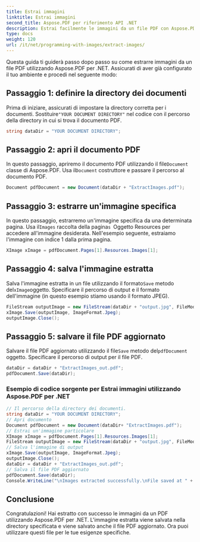 ```yaml
---
title: Estrai immagini
linktitle: Estrai immagini
second_title: Aspose.PDF per riferimento API .NET
description: Estrai facilmente le immagini da un file PDF con Aspose.PDF per .NET.
type: docs
weight: 120
url: /it/net/programming-with-images/extract-images/
---
```


Questa guida ti guiderà passo dopo passo su come estrarre immagini da un file PDF utilizzando Aspose.PDF per .NET. Assicurati di aver già configurato il tuo ambiente e procedi nel seguente modo:

## Passaggio 1: definire la directory dei documenti

 Prima di iniziare, assicurati di impostare la directory corretta per i documenti. Sostituire`"YOUR DOCUMENT DIRECTORY"` nel codice con il percorso della directory in cui si trova il documento PDF.

```csharp
string dataDir = "YOUR DOCUMENT DIRECTORY";
```

## Passaggio 2: apri il documento PDF

 In questo passaggio, apriremo il documento PDF utilizzando il file`Document` classe di Aspose.PDF. Usa il`Document` costruttore e passare il percorso al documento PDF.

```csharp
Document pdfDocument = new Document(dataDir + "ExtractImages.pdf");
```

## Passaggio 3: estrarre un'immagine specifica

 In questo passaggio, estrarremo un'immagine specifica da una determinata pagina. Usa il`Images` raccolta della pagina`s `Oggetto Resources per accedere all'immagine desiderata. Nell'esempio seguente, estraiamo l'immagine con indice 1 dalla prima pagina.

```csharp
XImage xImage = pdfDocument.Pages[1].Resources.Images[1];
```

## Passaggio 4: salva l'immagine estratta

 Salva l'immagine estratta in un file utilizzando il formato`Save` metodo del`xImage`oggetto. Specificare il percorso di output e il formato dell'immagine (in questo esempio stiamo usando il formato JPEG).

```csharp
FileStream outputImage = new FileStream(dataDir + "output.jpg", FileMode.Create);
xImage.Save(outputImage, ImageFormat.Jpeg);
outputImage.Close();
```

## Passaggio 5: salvare il file PDF aggiornato

 Salvare il file PDF aggiornato utilizzando il file`Save` metodo del`pdfDocument` oggetto. Specificare il percorso di output per il file PDF.

```csharp
dataDir = dataDir + "ExtractImages_out.pdf";
pdfDocument.Save(dataDir);
```

### Esempio di codice sorgente per Estrai immagini utilizzando Aspose.PDF per .NET 
```csharp
// Il percorso della directory dei documenti.
string dataDir = "YOUR DOCUMENT DIRECTORY";
// Apri documento
Document pdfDocument = new Document(dataDir+ "ExtractImages.pdf");
// Estrai un'immagine particolare
XImage xImage = pdfDocument.Pages[1].Resources.Images[1];
FileStream outputImage = new FileStream(dataDir + "output.jpg", FileMode.Create);
// Salva l'immagine di output
xImage.Save(outputImage, ImageFormat.Jpeg);
outputImage.Close();
dataDir = dataDir + "ExtractImages_out.pdf";
// Salva il file PDF aggiornato
pdfDocument.Save(dataDir);
Console.WriteLine("\nImages extracted successfully.\nFile saved at " + dataDir); 
```

## Conclusione

Congratulazioni! Hai estratto con successo le immagini da un PDF utilizzando Aspose.PDF per .NET. L'immagine estratta viene salvata nella directory specificata e viene salvato anche il file PDF aggiornato. Ora puoi utilizzare questi file per le tue esigenze specifiche.